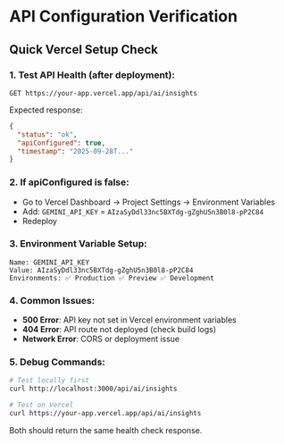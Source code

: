 # API Configuration Verification

## Quick Vercel Setup Check

### 1. Test API Health (after deployment):
```
GET https://your-app.vercel.app/api/ai/insights
```

Expected response:
```json
{
  "status": "ok",
  "apiConfigured": true,
  "timestamp": "2025-09-28T..."
}
```

### 2. If apiConfigured is false:
- Go to Vercel Dashboard → Project Settings → Environment Variables
- Add: `GEMINI_API_KEY` = `AIzaSyDdl33nc5BXTdg-gZghU5n3B0l8-pP2C84`
- Redeploy

### 3. Environment Variable Setup:
```
Name: GEMINI_API_KEY
Value: AIzaSyDdl33nc5BXTdg-gZghU5n3B0l8-pP2C84
Environments: ✅ Production ✅ Preview ✅ Development
```

### 4. Common Issues:
- **500 Error**: API key not set in Vercel environment variables
- **404 Error**: API route not deployed (check build logs)
- **Network Error**: CORS or deployment issue

### 5. Debug Commands:
```bash
# Test locally first
curl http://localhost:3000/api/ai/insights

# Test on Vercel
curl https://your-app.vercel.app/api/ai/insights
```

Both should return the same health check response.
